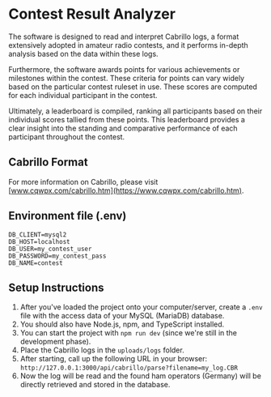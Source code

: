 # Contest Result Analyzer

The software is designed to read and interpret Cabrillo logs, a format extensively adopted in amateur radio contests, and it performs in-depth analysis based on the data within these logs.

Furthermore, the software awards points for various achievements or milestones within the contest. These criteria for points can vary widely based on the particular contest ruleset in use. These scores are computed for each individual participant in the contest.

Ultimately, a leaderboard is compiled, ranking all participants based on their individual scores tallied from these points. This leaderboard provides a clear insight into the standing and comparative performance of each participant throughout the contest.

## Cabrillo Format

For more information on Cabrillo, please visit [www.cqwpx.com/cabrillo.htm](https://www.cqwpx.com/cabrillo.htm).

## Environment file (.env)

```
DB_CLIENT=mysql2
DB_HOST=localhost
DB_USER=my_contest_user
DB_PASSWORD=my_contest_pass
DB_NAME=contest
```

## Setup Instructions

1. After you've loaded the project onto your computer/server, create a `.env` file with the access data of your MySQL (MariaDB) database.
2. You should also have Node.js, npm, and TypeScript installed.
3. You can start the project with `npm run dev` (since we're still in the development phase).
4. Place the Cabrillo logs in the `uploads/logs` folder.
5. After starting, call up the following URL in your browser: `http://127.0.0.1:3000/api/cabrillo/parse?filename=my_log.CBR`
6. Now the log will be read and the found ham operators (Germany) will be directly retrieved and stored in the database.